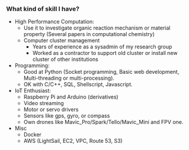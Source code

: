### What kind of skill I have?
* High Performance Computation: 
  * Use it to investigate organic reaction mechanism or material property (Several papers in computational chemistry)
  * Computer cluster management 
    * Years of experience as a sysadmin of my research group 
    * Worked as a contractor to support old cluster or install new cluster of other institutions
* Programming:
  * Good at Python (Socket programming, Basic web development, Multi-threading or multi-processing).
  * OK with C/C++, SQL, Shellscript, Javascript.
* IoT Enthusiast:
  * Raspberry Pi and Arduino (derivatives)
  * Video streaming
  * Motor or servo drivers
  * Sensors like gps, gyro, or compass
  * Own drones like Mavic_Pro/Spark/Tello/Mavic_Mini and FPV one. 
* Misc
  * Docker
  * AWS (LightSail, EC2, VPC, Route 53, S3)
